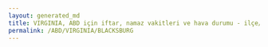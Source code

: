 ```yaml
---
layout: generated_md
title: VIRGINIA, ABD için iftar, namaz vakitleri ve hava durumu - ilçe/eyalet seç
permalink: /ABD/VIRGINIA/BLACKSBURG
---
```


<script type="text/javascript">
  var country = ABD;
  var city = VIRGINIA;
  var state = BLACKSBURG;
  var lat = 72;
  var lon = 21;
</script>
